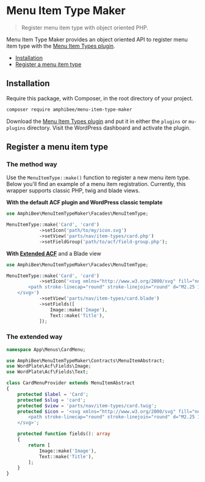 # Menu Item Type Maker

> Register menu item type with object oriented PHP.

Menu Item Type Maker provides an object oriented API to register menu item type with the [Menu Item Types plugin](https://fr.wordpress.org/plugins/menu-item-types).

- [Installation](#installation)
- [Register a menu item type](#register-a-menu-item-type)

## Installation

Require this package, with Composer, in the root directory of your project.

```bash
composer require amphibee/menu-item-type-maker
```

Download the [Menu Item Types plugin](https://fr.wordpress.org/plugins/menu-item-types) and put it in either the `plugins` or `mu-plugins` directory. Visit the WordPress dashboard and activate the plugin.

## Register a menu item type

### The method way

Use the `MenuItemType::make()` function to register a new menu item type. Below you'll find an example of a menu item registration.
Currently, this wrapper supports classic PHP, twig and blade views.

**With the default ACF plugin and WordPress classic template**

```php
use AmphiBee\MenuItemTypeMaker\Facades\MenuItemType;

MenuItemType::make('Card', 'card')
            ->setIcon('path/to/my/icon.svg')
            ->setView('parts/nav/item-types/card.php')
            ->setFieldGroup('path/to/acf/field-group.php');
```

**With [Extended ACF](https://github.com/vinkla/extended-acf)** and a Blade view

```php
use AmphiBee\MenuItemTypeMaker\Facades\MenuItemType;

MenuItemType::make('Card', 'card')
            ->setIcon('<svg xmlns="http://www.w3.org/2000/svg" fill="none" viewBox="0 0 24 24" stroke-width="1.5" stroke="currentColor" class="w-6 h-6">
        <path stroke-linecap="round" stroke-linejoin="round" d="M2.25 15.75l5.159-5.159a2.25 2.25 0 013.182 0l5.159 5.159m-1.5-1.5l1.409-1.409a2.25 2.25 0 013.182 0l2.909 2.909m-18 3.75h16.5a1.5 1.5 0 001.5-1.5V6a1.5 1.5 0 00-1.5-1.5H3.75A1.5 1.5 0 002.25 6v12a1.5 1.5 0 001.5 1.5zm10.5-11.25h.008v.008h-.008V8.25zm.375 0a.375.375 0 11-.75 0 .375.375 0 01.75 0z" />
    </svg>')
            ->setView('parts/nav/item-types/card.blade')
            ->setFields([
                Image::make('Image'),
                Text::make('Title'),
            ]);
```

### The extended way

```php
namespace App\Menus\CardMenu;

use AmphiBee\MenuItemTypeMaker\Contracts\MenuItemAbstract;
use WordPlate\Acf\Fields\Image;
use WordPlate\Acf\Fields\Text;

class CardMenuProvider extends MenuItemAbstract
{
    protected $label = 'Card';
    protected $slug = 'card';
    protected $view = 'parts/nav/item-types/card.twig';
    protected $icon = '<svg xmlns="http://www.w3.org/2000/svg" fill="none" viewBox="0 0 24 24" stroke-width="1.5" stroke="currentColor" class="w-6 h-6">
        <path stroke-linecap="round" stroke-linejoin="round" d="M2.25 15.75l5.159-5.159a2.25 2.25 0 013.182 0l5.159 5.159m-1.5-1.5l1.409-1.409a2.25 2.25 0 013.182 0l2.909 2.909m-18 3.75h16.5a1.5 1.5 0 001.5-1.5V6a1.5 1.5 0 00-1.5-1.5H3.75A1.5 1.5 0 002.25 6v12a1.5 1.5 0 001.5 1.5zm10.5-11.25h.008v.008h-.008V8.25zm.375 0a.375.375 0 11-.75 0 .375.375 0 01.75 0z" />
    </svg>';

    protected function fields(): array
    {
        return [
            Image::make('Image'),
            Text::make('Title'),
        ];
    }
}
```